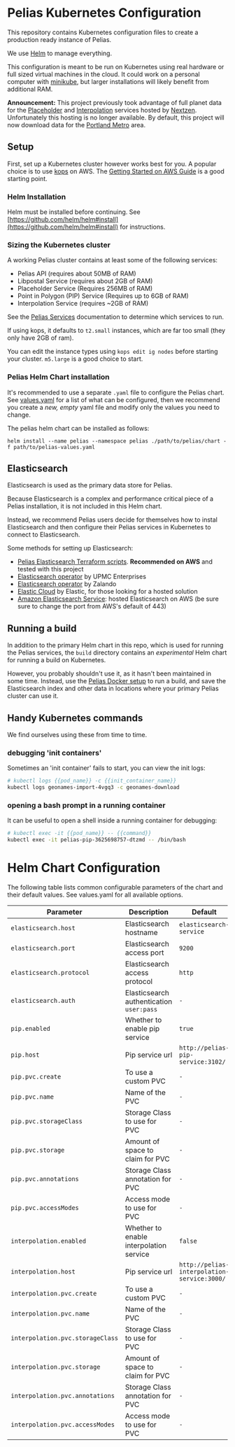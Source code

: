 # Pelias Kubernetes Configuration

This repository contains Kubernetes configuration files to create a production ready instance of Pelias.

We use [Helm](https://helm.sh/) to manage everything.

This configuration is meant to be run on Kubernetes using real hardware or full sized virtual
machines in the cloud. It could work on a personal computer with
[minikube](https://github.com/kubernetes/minikube), but larger installations will likely benefit from additional RAM.

**Announcement:** This project previously took advantage of full planet data
for the [Placeholder](https://github.com/pelias/placeholder) and [Interpolation](https://github.com/pelias/interpolation/) services hosted by
[Nextzen](https://www.nextzen.org/). Unfortunately this hosting is no longer available. By default, this project will now download data for the [Portland Metro](https://github.com/pelias/docker/tree/master/projects/portland-metro) area.

## Setup

First, set up a Kubernetes cluster however works best for you. A popular choice is to use
[kops](https://github.com/kubernetes/kops) on AWS. The [Getting Started on AWS Guide](https://github.com/kubernetes/kops/blob/master/docs/aws.md) is a good starting point.

### Helm Installation

Helm must be installed before continuing. See [https://github.com/helm/helm#install](https://github.com/helm/helm#install) for instructions.

### Sizing the Kubernetes cluster

A working Pelias cluster contains at least some of the following services:
* Pelias API (requires about 50MB of RAM)
* Libpostal Service (requires about 2GB of RAM)
* Placeholder Service (Requires 256MB of RAM)
* Point in Polygon (PIP) Service (Requires up to 6GB of RAM)
* Interpolation Service (requires ~2GB of RAM)

See the [Pelias Services](https://github.com/pelias/documentation/blob/master/services.md) documentation to determine which services to run.

If using kops, it defaults to `t2.small` instances, which are far too small (they only have 2GB of ram).

You can edit the instance types using `kops edit ig nodes` before starting your cluster. `m5.large` is a good choice to start.

### Pelias Helm Chart installation

It's recommended to use a separate `.yaml` file to configure the Pelias chart. See [values.yaml](https://github.com/pelias/kubernetes/blob/master/values.yaml) for a list of what can be configured, then we recommend you create a _new, empty_ yaml file and modify only the values you need to change.

The pelias helm chart can be installed as follows:

```
helm install --name pelias --namespace pelias ./path/to/pelias/chart -f path/to/pelias-values.yaml
```

## Elasticsearch

Elasticsearch is used as the primary data store for Pelias.

Because Elasticsearch is a complex and performance critical piece of a Pelias installation, it is not included in this Helm chart.

Instead, we recommend Pelias users decide for themselves how to instal Elasticsearch and then configure their Pelias services in Kubernetes to connect to Elasticsearch.

Some methods for setting up Elasticsearch:

* [Pelias Elasticsearch Terraform scripts](https://github.com/pelias/terraform-elasticsearch). **Recommended on AWS** and tested with this project
* [Elasticsearch operator](https://github.com/upmc-enterprises/elasticsearch-operator) by UPMC Enterprises
* [Elasticsearch operator](https://github.com/zalando-incubator/es-operator) by Zalando
* [Elastic Cloud](https://www.elastic.co/cloud/) by Elastic, for those looking for a hosted solution
* [Amazon Elasticsearch Service](https://aws.amazon.com/elasticsearch-service/): hosted Elasticsearch on AWS (be sure sure to change the port from AWS's default of 443)

## Running a build

In addition to the primary Helm chart in this repo, which is used for running the Pelias services, the `build` directory contains an _experimental_ Helm chart for running a build on Kubernetes.

However, you probably shouldn't use it, as it hasn't been maintained in some time. Instead, use the [Pelias Docker setup](http://github.com/pelias/docker/) to run a build, and save the Elasticsearch index and other data in locations where your primary Pelias cluster can use it.

## Handy Kubernetes commands

We find ourselves using these from time to time.

### debugging 'init containers'

Sometimes an 'init container' fails to start, you can view the init logs:

```bash
# kubectl logs {{pod_name}} -c {{init_container_name}}
kubectl logs geonames-import-4vgq3 -c geonames-download
```

### opening a bash prompt in a running container

It can be useful to open a shell inside a running container for debugging:

```bash
# kubectl exec -it {{pod_name}} -- {{command}}
kubectl exec -it pelias-pip-3625698757-dtzmd -- /bin/bash
```

# Helm Chart Configuration
The following table lists common configurable parameters of the chart and
their default values. See values.yaml for all available options.

|       Parameter                        |           Description                       |                         Default                     |
|----------------------------------------|---------------------------------------------|-----------------------------------------------------|
| `elasticsearch.host`                   | Elasticsearch hostname                      | `elasticsearch-service`                                              |
| `elasticsearch.port`                   | Elasticsearch access port                   | `9200`                                              |
| `elasticsearch.protocol`               | Elasticsearch access protocol               | `http`                                              |
| `elasticsearch.auth`                   | Elasticsearch authentication `user:pass`    | `-`                                              |
| `pip.enabled`                          | Whether to enable pip service               | `true`                                              |
| `pip.host`                             | Pip service url                             | `http://pelias-pip-service:3102/`                   |
| `pip.pvc.create`                       | To use a custom PVC                         | `-`                                                 |
| `pip.pvc.name`                         | Name of the PVC                             | `-`                                                 |
| `pip.pvc.storageClass`                 | Storage Class to use for PVC	               | `-`                                                 |
| `pip.pvc.storage`                      | Amount of space to claim for PVC	           | `-`                                                 |
| `pip.pvc.annotations`                  | Storage Class annotation for PVC	           | `-`                                                 |
| `pip.pvc.accessModes`                  | Access mode to use for PVC      	           | `-`                                                 |
| `interpolation.enabled`                | Whether to enable interpolation service     | `false`                                             |
| `interpolation.host`                   | Pip service url                             | `http://pelias-interpolation-service:3000/`           |
| `interpolation.pvc.create`             | To use a custom PVC                         | `-`                                                 |
| `interpolation.pvc.name`               | Name of the PVC                             | `-`                                                 |
| `interpolation.pvc.storageClass`       | Storage Class to use for PVC	               | `-`                                                 |
| `interpolation.pvc.storage`            | Amount of space to claim for PVC	           | `-`                                                 |
| `interpolation.pvc.annotations`        | Storage Class annotation for PVC	           | `-`                                                 |
| `interpolation.pvc.accessModes`        | Access mode to use for PVC      	           | `-`                                                 |
